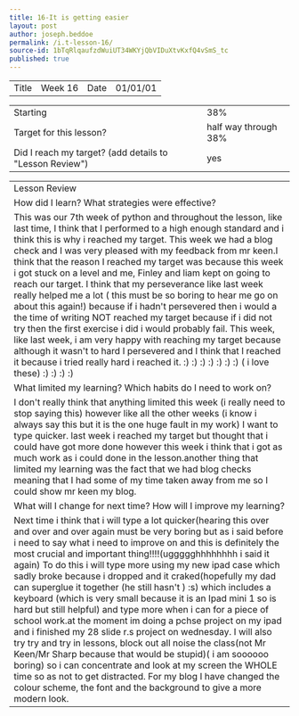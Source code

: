 ```yaml
---
title: 16-It is getting easier
layout: post
author: joseph.beddoe
permalink: /i.t-lesson-16/
source-id: 1bTqRlqaufzdWuiUT34WKYjQbVIDuXtvKxfQ4vSmS_tc
published: true
---
```

<table>
  <tr>
    <td>Title</td>
    <td>Week 16</td>
    <td>Date</td>
    <td>01/01/01</td>
  </tr>
</table>


<table>
  <tr>
    <td>Starting </td>
    <td>38%</td>
  </tr>
  <tr>
    <td>Target for this lesson?</td>
    <td>half way through 38%</td>
  </tr>
  <tr>
    <td>Did I reach my target? 
(add details to "Lesson Review")</td>
    <td>yes</td>
  </tr>
</table>


<table>
  <tr>
    <td>Lesson Review</td>
  </tr>
  <tr>
    <td>How did I learn? What strategies were effective? </td>
  </tr>
  <tr>
    <td>This was our 7th  week of python and  throughout the lesson, like last time, I think that I performed to a high enough standard and i think this is why i reached my target. This week we had a blog check and I was very pleased with my feedback from mr keen.I think that the reason I reached my target was because this week i got stuck on a level and me, Finley and liam kept on going to reach our target. I think that my perseverance like last week really helped me  a lot ( this must be so boring to hear me go on about this again!) because if i hadn't persevered then i would a the time of writing NOT reached my target because if i did not try then the first exercise i did i would probably fail. This week, like last week, i am very happy with reaching my target because although it wasn't to hard I persevered and I think that I reached it because i tried really hard i reached it. :) :) :) :) :) :) :)   ( i love these) :) :) :) :) </td>
  </tr>
  <tr>
    <td>What limited my learning? Which habits do I need to work on? </td>
  </tr>
  <tr>
    <td>I don't really think that anything limited this week (i really need to stop saying this) however like all the other weeks (i know i always say this but it is the one huge fault in my work) I want to type quicker. last week i reached my target but thought that i could have got more done however this week  i think that i got as much work as i could done in the lesson.another thing that limited my learning was the fact that we had blog checks meaning that I had some of my time taken away from me so I could show mr keen my blog.</td>
  </tr>
  <tr>
    <td>What will I change for next time? How will I improve my learning?</td>
  </tr>
  <tr>
    <td>Next time i think that i will type a lot quicker(hearing this over and over and over again must be very boring but as i said before i need to say what i need to improve on and this is definitely the most crucial and important thing!!!!(uggggghhhhhhhh i said it again) To do this i will type more using my new ipad case which sadly broke because i dropped and it craked(hopefully my dad can superglue it together (he still hasn't ) :s) which includes a keyboard (which is very small because it is an Ipad mini 1 so is hard but still helpful) and type more when i can for a piece of school work.at the moment im doing a pchse project on my ipad and i finished my 28 slide r.s project on wednesday. I will also try try and try in lessons, block out all noise the class(not Mr Keen/Mr Sharp because that would be stupid)( i am soooooo boring) so i can concentrate and look at my screen the WHOLE time so as not to get distracted. For my blog I have changed the colour scheme, the font and the background to give a more modern look.</td>
  </tr>
</table>


 

